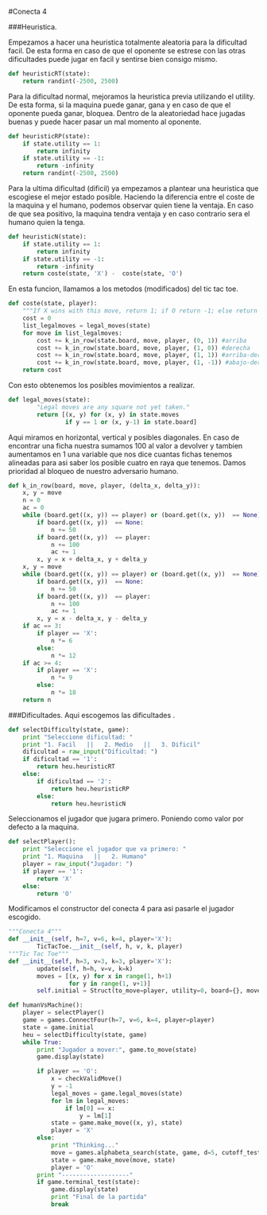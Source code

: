 #Conecta 4

###Heuristica.

Empezamos a hacer una heuristica totalmente aleatoria para la dificultad facil. De esta forma en caso de que el oponente se estrese con las otras dificultades puede jugar en facil y sentirse bien consigo mismo.

```python
def heuristicRT(state):
	return randint(-2500, 2500)
```
Para la dificultad normal, mejoramos la heuristica previa utilizando el utility. De esta forma, si la maquina puede ganar, gana y en caso de que el oponente pueda ganar, bloquea. Dentro de la aleatoriedad hace jugadas buenas y puede hacer pasar un mal momento al oponente.
```python
def heuristicRP(state):
	if state.utility == 1:
		return infinity
	if state.utility == -1:
		return -infinity
	return randint(-2500, 2500)
```
Para la ultima dificultad (dificil) ya empezamos a plantear una heuristica que escogiese el mejor estado posible. Haciendo la diferencia entre el coste de la maquina y el humano, podemos observar quien tiene la ventaja. En caso de que sea positivo, la maquina tendra ventaja y en caso contrario sera el humano quien la tenga.

```python
def heuristicN(state):
	if state.utility == 1:
		return infinity
	if state.utility == -1:
		return -infinity
	return coste(state, 'X') -  coste(state, 'O')
```

En esta funcion, llamamos a los metodos (modificados) del tic tac toe.

```python
def coste(state, player):
	"""If X wins with this move, return 1; if O return -1; else return 0"""
	cost = 0
	list_legalmoves = legal_moves(state)
	for move in list_legalmoves:
		cost += k_in_row(state.board, move, player, (0, 1)) #arriba
		cost += k_in_row(state.board, move, player, (1, 0)) #derecha
		cost += k_in_row(state.board, move, player, (1, 1)) #arriba-der
		cost += k_in_row(state.board, move, player, (1, -1)) #abajo-der
	return cost

```
Con esto obtenemos los posibles movimientos a realizar.
```python
def legal_moves(state):
        "Legal moves are any square not yet taken."
        return [(x, y) for (x, y) in state.moves
                if y == 1 or (x, y-1) in state.board]
```
Aqui miramos en horizontal, vertical y posibles diagonales. En caso de encontrar una ficha nuestra sumamos 100 al valor a devolver y tambien aumentamos en 1 una variable que nos dice cuantas fichas tenemos alineadas para asi saber los posible cuatro en raya que tenemos. Damos prioridad al bloqueo de nuestro adversario humano.
```python
def k_in_row(board, move, player, (delta_x, delta_y)):
	x, y = move
	n = 0
	ac = 0
	while (board.get((x, y)) == player) or (board.get((x, y))  == None)  and x < 8 and y < 7:
		if board.get((x, y))  == None:
			n += 50
		if board.get((x, y))  == player:
			n += 100
			ac += 1
		x, y = x + delta_x, y + delta_y
	x, y = move
	while (board.get((x, y)) == player) or (board.get((x, y))  == None) and x > 0 and y > 0:
		if board.get((x, y))  == None:
			n += 50
		if board.get((x, y))  == player:
			n += 100
			ac += 1
		x, y = x - delta_x, y - delta_y
	if ac == 3:
		if player == 'X':
			n *= 6
		else:
			n *= 12
	if ac >= 4:
		if player == 'X':
			n *= 9
		else:
			n *= 18
	return n
```

###Dificultades.
Aqui escogemos las dificultades .
```python
def selectDifficulty(state, game):
    print "Seleccione dificultad: "
    print "1. Facil   ||   2. Medio   ||   3. Dificil"
    dificultad = raw_input("Dificultad: ")
    if dificultad == '1':
        return heu.heuristicRT
    else:
        if dificultad == '2':
            return heu.heuristicRP
        else:
            return heu.heuristicN
```
Seleccionamos el jugador que jugara primero. Poniendo como valor por defecto a la maquina.

```python
def selectPlayer():
    print "Seleccione el jugador que va primero: "
    print "1. Maquina   ||   2. Humano"
    player = raw_input("Jugador: ")
    if player == '1':
        return 'X'
    else:
        return 'O'

```
Modificamos el constructor del conecta 4 para asi pasarle el jugador escogido.
``` python
"""Conecta 4"""
def __init__(self, h=7, v=6, k=4, player='X'):
        TicTacToe.__init__(self, h, v, k, player)
"""Tic Tac Toe"""
def __init__(self, h=3, v=3, k=3, player='X'):
        update(self, h=h, v=v, k=k)
        moves = [(x, y) for x in range(1, h+1)
                 for y in range(1, v+1)]
        self.initial = Struct(to_move=player, utility=0, board={}, moves=moves)
```
```python
def humanVsMachine():
    player = selectPlayer()
    game = games.ConnectFour(h=7, v=6, k=4, player=player)
    state = game.initial
    heu = selectDifficulty(state, game)
    while True:
        print "Jugador a mover:", game.to_move(state)
        game.display(state)

        if player == 'O':
            x = checkValidMove()
            y = -1
            legal_moves = game.legal_moves(state)
            for lm in legal_moves:
                if lm[0] == x:
                    y = lm[1]
            state = game.make_move((x, y), state)
            player = 'X'
        else:
            print "Thinking..."
            move = games.alphabeta_search(state, game, d=5, cutoff_test=None, eval_fn=heu)
            state = game.make_move(move, state)
            player = 'O'
        print "-------------------"
        if game.terminal_test(state):
            game.display(state)
            print "Final de la partida"
            break        
```
